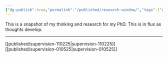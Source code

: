 ```yaml
---
{"dg-publish":true,"permalink":"/published/research-window/","tags":["gardenEntry"]}
---
```


This is a snapshot of my thinking and research for my PhD. 
This is in flux as thoughts develop.

---
[[published/supervision-110225\|supervision-110225]]
[[published/supervision-010525\|supervision-010525]]